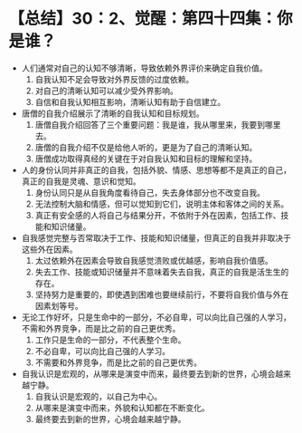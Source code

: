 # 【总结】30：2、觉醒：第四十四集：你是谁？

-   人们通常对自己的认知不够清晰，导致依赖外界评价来确定自我价值。
    1.  自我认知不足会导致对外界反馈的过度依赖。
    2.  对自己的清晰认知可以减少受外界影响。
    3.  自信和自我认知相互影响，清晰认知有助于自信建立。
-   唐僧的自我介绍展示了清晰的自我认知和目标规划。
    1.  唐僧自我介绍回答了三个重要问题：我是谁，我从哪里来，我要到哪里去。
    2.  唐僧的自我介绍不仅是给他人听的，更是为了自己的清晰认知。
    3.  唐僧成功取得真经的关键在于对自我认知和目标的理解和坚持。
-   人的身份认同并非真正的自我，包括外貌、情感、思想等都不是真正的自己，真正的自我是灵魂、意识和觉知。
    1.  身份认同只是从自我角度看待自己，失去身体部分也不改变自我。
    2.  无法控制大脑和情感，但可以觉知到它们，说明主体和客体之间的关系。
    3.  真正有安全感的人将自己与结果分开，不依附于外在因素，包括工作、技能和知识储量。
-   自我感觉完整与否常取决于工作、技能和知识储量，但真正的自我并非取决于这些外在因素。
    1.  太过依赖外在因素会导致自我感觉溃败或优越感，影响自我价值感。
    2.  失去工作、技能或知识储量并不意味着失去自我，真正的自我是活生生的存在。
    3.  坚持努力是重要的，即使遇到困难也要继续前行，不要将自我价值与外在因素划等号。
-   无论工作好坏，只是生命中的一部分，不必自卑，可以向比自己强的人学习，不需和外界竞争，而是比之前的自己更优秀。
    1.  工作只是生命的一部分，不代表整个生命。
    2.  不必自卑，可以向比自己强的人学习。
    3.  不需要和外界竞争，而是比之前的自己更优秀。
-   自我认识是宏观的，从哪来是演变中而来，最终要去到新的世界，心境会越来越宁静。
    1.  自我认识是宏观的，以自己为中心。
    2.  从哪来是演变中而来，外貌和认知都在不断变化。
    3.  最终要去到新的世界，心境会越来越宁静。